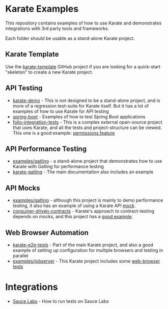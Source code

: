 # Karate Examples

This repository contains examples of how to use Karate and demonstrates integrations with 3rd party tools and frameworks.

Each folder should be usable as a stand-alone Karate project.

## Karate Template
Use the [karate-template](https://github.com/karatelabs/karate-template) GitHub project if you are looking for a quick-start "skeleton" to create a new Karate project.

## API Testing
* [karate-demo](https://github.com/karatelabs/karate/tree/master/karate-demo) - This is not designed to be a stand-alone project, and is more of a regression test-suite for Karate itself. But it has a lot of examples of how to use Karate for API testing
* [spring-boot](spring-boot) - Examples of how to test Spring Boot applications
* [folio-integration-tests](https://github.com/folio-org/folio-integration-tests/tree/master) - This is a complex external open-source project that uses Karate, and all the tests and project-structure can be viewed. This one is a good example: [permissions.feature](https://github.com/folio-org/folio-integration-tests/blob/9254190be84869a09b093acca05b2703edd3b55f/mod-permissions/src/main/resources/domain/mod-permissions/features/permissions.feature)

## API Performance Testing
* [examples/gatling](https://github.com/karatelabs/karate/tree/master/examples/gatling) - a stand-alone project that demonstrates how to use Karate with Gatling for performance testing
* [karate-gatling](https://github.com/karatelabs/karate/tree/master/karate-gatling/src/test/scala/mock) - The main documentation also includes an example

## API Mocks
* [examples/gatling](https://github.com/karatelabs/karate/tree/master/examples/gatling) - although this project is mainly to demo performance testing, it also has an example of using a Karate API [mock](https://github.com/karatelabs/karate/blob/master/examples/gatling/src/test/java/mock/mock.feature).
* [consumer-driven-contracts](https://github.com/karatelabs/karate/tree/master/examples/consumer-driven-contracts) - Karate's approach to contract-testing depends on mocks, and this project has a [good example](https://github.com/karatelabs/karate/blob/master/examples/consumer-driven-contracts/payment-producer/src/test/java/payment/producer/mock/payment-mock.feature).

## Web Browser Automation
* [karate-e2e-tests](https://github.com/karatelabs/karate/tree/master/karate-e2e-tests) - Part of the main Karate project, and also a good example of setting up configuration for multiple browsers and testing in parallel
* [examples/jobserver](https://github.com/karatelabs/karate/tree/master/examples/jobserver) - This Karate project includes some [web-browser tests](https://github.com/karatelabs/karate/tree/master/examples/jobserver/src/test/java/jobtest/web)

# Integrations
* [Sauce Labs](sauce-labs) - How to run tests on Sauce Labs 
